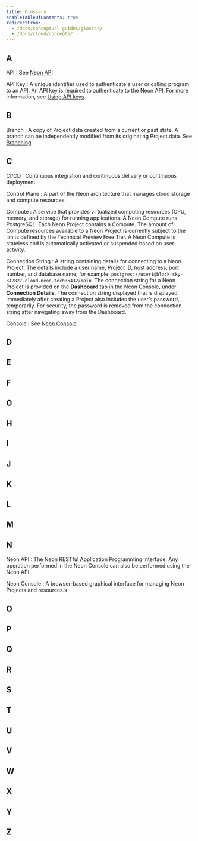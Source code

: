 ```yaml
---
title: Glossary
enableTableOfContents: true
redirectFrom:
  - /docs/conceptual-guides/glossary
  - /docs/cloud/concepts/
---
```


<a id="branches-coming-soon/"></a>

## A

<a id="api">API</a> 
: See [Neon API](#neon-api)

<a id="api-key">API Key</a>
: A unique identifier used to authenticate a user or calling program to an API. An API key is required to authenticate to the Neon API. For more information, see [Using API keys](/docs/get-started-with-neon/using-api-keys/). 

## B

<a id="branches-coming-soon/"></a>

<a id="branch">Branch</a>
: A copy of Project data created from a current or past state. A branch can be independently modified from its originating Project data. See [Branching](/docs/conceptual-guides/branching/).

## C

<a id="ci-cd">CI/CD</a>
: Continuous integration and continuous delivery or continuous deployment.

<a id="control-plane">Control Plane</a>
: A part of the Neon architecture that manages cloud storage and compute resources.

<a id="compute">Compute</a>
: A service that provides virtualized computing resources (CPU, memory, and storage) for running applications. A Neon Compute runs PostgreSQL. Each Neon Project contains a Compute. The amount of Compute resources available to a Neon Project is currently subject to the limits defined by the Technical Preview Free Tier. A Neon Compute is stateless and is automatically activated or suspended based on user activity.

<a id="connection-pstring">Connection String</a>
: A string containing details for connecting to a Neon Project. The details include a user name, Project ID, host address, port number, and database name; for example: `postgres://user1@black-sky-342827.cloud.neon.tech:5432/main`. The connection string for a Neon Project is provided on the **Dashboard** tab in the Neon Console, under **Connection Details**. The connection string displayed that is displayed immediately after creating a Project also includes the user’s password, temporarily. For security, the password is removed from the connection string after navigating away from the Dashboard.

<a id="console">Console</a>
: See [Neon Console](#neon-console).

## D

## E

## F

## G

## H

## I

## J

## K

## L

## M

## N

<a id="neon-api">Neon API</a>
: The Neon RESTful Application Programming Interface. Any operation performed in the Neon Console can also be performed using the Neon API.

<a id="neon-console">Neon Console</a>
: A browser-based graphical interface for managing Neon Projects and resources.s

## O

## P

## Q

## R

## S

## T

## U

## V

## W

## X

## Y

## Z
